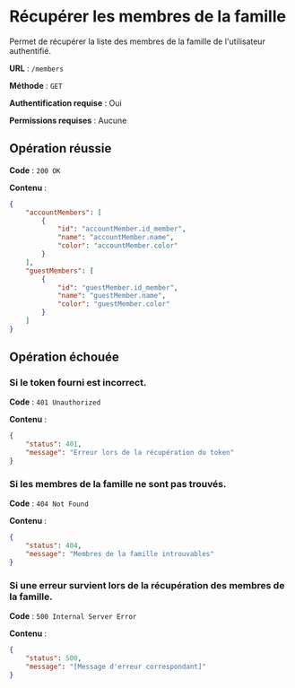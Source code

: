 # Récupérer les membres de la famille

Permet de récupérer la liste des membres de la famille de l'utilisateur authentifié.

**URL** : `/members`

**Méthode** : `GET`

**Authentification requise** : Oui

**Permissions requises** : Aucune

## Opération réussie

**Code** : `200 OK`

**Contenu** :

```json
{
    "accountMembers": [
        {
            "id": "accountMember.id_member",
            "name": "accountMember.name",
            "color": "accountMember.color"
        }
    ],
    "guestMembers": [
        {
            "id": "guestMember.id_member",
            "name": "guestMember.name",
            "color": "guestMember.color"
        }
    ]
}
```

## Opération échouée

### Si le token fourni est incorrect.

**Code** : `401 Unauthorized`

**Contenu** :

```json
{
    "status": 401,
    "message": "Erreur lors de la récupération du token"
}
```

### Si les membres de la famille ne sont pas trouvés.

**Code** : `404 Not Found`

**Contenu** :

```json
{
    "status": 404,
    "message": "Membres de la famille introuvables"
}
```

### Si une erreur survient lors de la récupération des membres de la famille.

**Code** : `500 Internal Server Error`

**Contenu** :

```json
{
    "status": 500,
    "message": "[Message d'erreur correspondant]"
}
```
